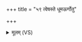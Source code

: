 +++
title = "५९ त्वेषस्ते धूमऊर्णोतु"

+++
<details><summary>मूलम् (VS)</summary>

त्वे॒षस्ते॑ धू॒मऊ॑र्णोतु दि॒वि षं छु॒क्र आत॑तः।  
सूरो॒ न हि द्यु॒ता त्वं॑ कृ॒पा पा॑वक॒ रोच॑से॥
</details>